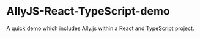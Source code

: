 # AllyJS-React-TypeScript-demo
A quick demo which includes Ally.js within a React and TypeScript project.
